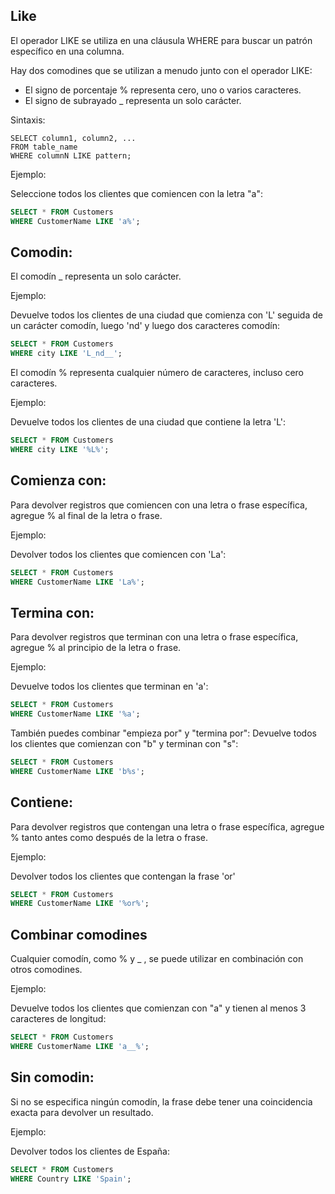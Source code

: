 ## Like
 El operador LIKE se utiliza en una cláusula WHERE para buscar un patrón específico en una columna.
 
 Hay dos comodines que se utilizan a menudo junto con el operador LIKE:

- El signo de porcentaje % representa cero, uno o varios caracteres.
- El signo de subrayado _ representa un solo carácter.

Sintaxis:

```ssh
SELECT column1, column2, ...
FROM table_name
WHERE columnN LIKE pattern;
```

Ejemplo:

Seleccione todos los clientes que comiencen con la letra "a":

```sql
SELECT * FROM Customers
WHERE CustomerName LIKE 'a%';
```

## Comodin:

El comodín _ representa un solo carácter.

Ejemplo:

Devuelve todos los clientes de una ciudad que comienza con 'L' seguida de un carácter comodín, luego 'nd' y luego dos caracteres comodín:

```sql
SELECT * FROM Customers
WHERE city LIKE 'L_nd__';
```

El comodín % representa cualquier número de caracteres, incluso cero caracteres.

Ejemplo:

Devuelve todos los clientes de una ciudad que contiene la letra 'L':

```sql
SELECT * FROM Customers
WHERE city LIKE '%L%';
```

## Comienza con:
 
Para devolver registros que comiencen con una letra o frase específica, agregue % al final de la letra o frase.

Ejemplo:

Devolver todos los clientes que comiencen con 'La':

```sql
SELECT * FROM Customers
WHERE CustomerName LIKE 'La%';
```

## Termina con:

Para devolver registros que terminan con una letra o frase específica, agregue % al principio de la letra o frase.

Ejemplo:

Devuelve todos los clientes que terminan en 'a':

```sql
SELECT * FROM Customers
WHERE CustomerName LIKE '%a';
```

También puedes combinar "empieza por" y "termina por":
Devuelve todos los clientes que comienzan con "b" y terminan con "s":

```sql
SELECT * FROM Customers
WHERE CustomerName LIKE 'b%s';

```

## Contiene:

Para devolver registros que contengan una letra o frase específica, agregue % tanto antes como después de la letra o frase.

Ejemplo:

Devolver todos los clientes que contengan la frase 'or'

```sql
SELECT * FROM Customers
WHERE CustomerName LIKE '%or%';
```

## Combinar comodines

Cualquier comodín, como % y _ , se puede utilizar en combinación con otros comodines.

Ejemplo:

Devuelve todos los clientes que comienzan con "a" y tienen al menos 3 caracteres de longitud:

```sql
SELECT * FROM Customers
WHERE CustomerName LIKE 'a__%';
```

## Sin comodin:

Si no se especifica ningún comodín, la frase debe tener una coincidencia exacta para devolver un resultado.

Ejemplo:

Devolver todos los clientes de España:

```sql
SELECT * FROM Customers
WHERE Country LIKE 'Spain';
```